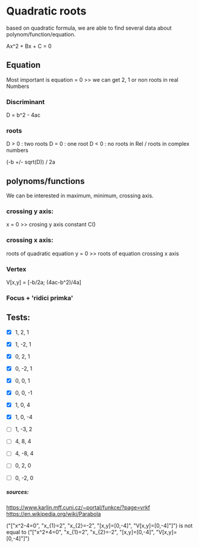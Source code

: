 #  Quadratic roots

based on quadratic formula, we are able to find several data about polynom/function/equation. 

Ax^2 + Bx + C = 0

## Equation
Most important is equation = 0 >> we can get 2, 1 or non roots in real Numbers 

### Discriminant
D = b^2 - 4ac

### roots
D > 0 : two roots
D = 0 : one root
D < 0 : no roots in Rel / roots in complex numbers

(-b +/- sqrt(D)) / 2a

## polynoms/functions 
We can be interested in maximum, minimum, crossing axis.

### crossing y axis: 
x = 0 >> crosing y axis constant C()

### crossing x axis:
roots of quadratic equation 
y = 0 >> roots of equation crossing x axis

### Vertex
V[x,y] = [-b/2a; (4ac-b^2)/4a]

### Focus + 'ridici primka'

## Tests: 
- [x] 1,  2,  1
- [x] 1, -2,  1
- [x] 0,  2,  1
- [x] 0, -2,  1
- [x] 0,  0,  1
- [x] 0,  0, -1
- [x] 1,  0,  4
- [x] 1,  0, -4

- [ ] 1, -3,  2
- [ ] 4,  8,  4
- [ ] 4, -8,  4
- [ ] 0,  2,  0
- [ ] 0, -2,  0

##### sources:
https://www.karlin.mff.cuni.cz/~portal/funkce/?page=vrkf
https://en.wikipedia.org/wiki/Parabola





("["x^2-4=0", "x_{1}=2", "x_{2}=-2", "[x,y]=[0,-4]", "V[x,y]=[0,-4]"]") is not equal to 
("["x^2+4=0", "x_{1}=2", "x_{2}=-2", "[x,y]=[0,-4]", "V[x,y]=[0,-4]"]")
